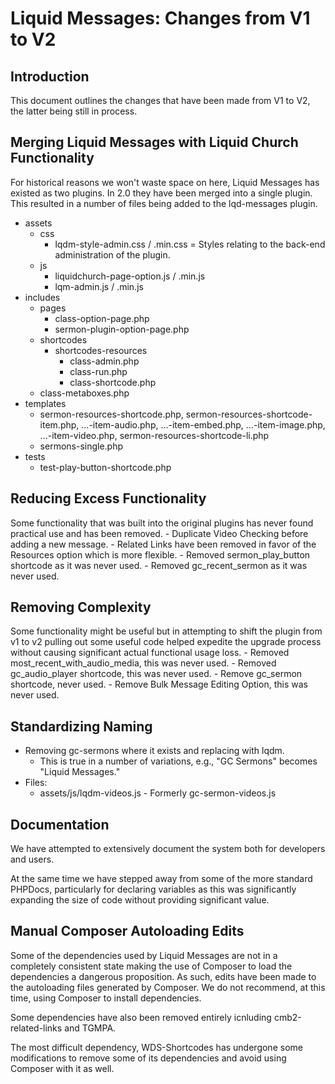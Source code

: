 # Liquid Messages: Changes from V1 to V2

## Introduction
This document outlines the changes that have been made from V1 to V2, the latter being still in process.

## Merging Liquid Messages with Liquid Church Functionality
For historical reasons we won't waste space on here, Liquid Messages has existed as two plugins. In 2.0 they have been merged into a single plugin. This resulted in a number of files being added to the lqd-messages plugin.
- assets
    - css
        - lqdm-style-admin.css / .min.css = Styles relating to the back-end administration of the plugin.
    - js
        - liquidchurch-page-option.js / .min.js
        - lqm-admin.js / .min.js
- includes
    - pages
        - class-option-page.php
        - sermon-plugin-option-page.php
    - shortcodes
        - shortcodes-resources
            - class-admin.php
            - class-run.php
            - class-shortcode.php
    - class-metaboxes.php
- templates
    - sermon-resources-shortcode.php, sermon-resources-shortcode-item.php, ...-item-audio.php, ...-item-embed.php, ...-item-image.php, ...-item-video.php, sermon-resources-shortcode-li.php
    - sermons-single.php
- tests
    - test-play-button-shortcode.php

## Reducing Excess Functionality
Some functionality that was built into the original plugins has never found practical use and has been removed.
    - Duplicate Video Checking before adding a new message.
    - Related Links have been removed in favor of the Resources option which is more flexible.
    - Removed sermon_play_button shortcode as it was never used.
    - Removed gc_recent_sermon as it was never used.

## Removing Complexity
Some functionality might be useful but in attempting to shift the plugin from v1 to v2 pulling out some useful code helped expedite the upgrade process without causing significant actual functional usage loss.
    - Removed most_recent_with_audio_media, this was never used.
    - Removed gc_audio_player shortcode, this was never used.
    - Remove gc_sermon shortcode, never used.
    - Remove Bulk Message Editing Option, this was never used.

## Standardizing Naming
- Removing gc-sermons where it exists and replacing with lqdm.
    - This is true in a number of variations, e.g., "GC Sermons" becomes "Liquid Messages."
- Files:
    - assets/js/lqdm-videos.js - Formerly gc-sermon-videos.js


## Documentation
We have attempted to extensively document the system both for developers and users.

At the same time we have stepped away from some of the more standard PHPDocs, particularly for declaring variables as this was significantly expanding the size of code without providing significant value.

## Manual Composer Autoloading Edits
Some of the dependencies used by Liquid Messages are not in a completely consistent state making the use of Composer to load the dependencies a dangerous proposition. As such, edits have been made to the autoloading files generated by Composer. We do not recommend, at this time, using Composer to install dependencies.

Some dependencies have also been removed entirely icnluding cmb2-related-links and TGMPA.

The most difficult dependency, WDS-Shortcodes has undergone some modifications to remove some of its dependencies and avoid using Composer with it as well.